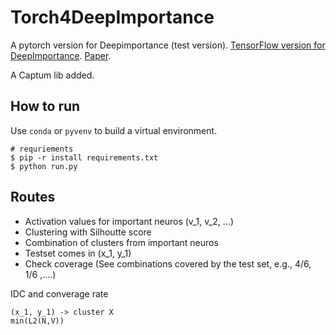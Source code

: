 # Torch4DeepImportance

A pytorch version for Deepimportance (test version). [TensorFlow version for DeepImportance](https://github.com/DeepImportance/deepimportance_code_release/tree/ga_modifications). [Paper](https://zenodo.org/records/3628024).

A Captum lib added.

## How to run

Use `conda` or `pyvenv` to build a virtual environment.

```shell
# requriements
$ pip -r install requirements.txt
$ python run.py
```

## Routes

- Activation values for important neuros (v_1, v_2, ...)
- Clustering with Silhoutte score
- Combination of clusters from important neuros
- Testset comes in (x_1, y_1)
- Check coverage (See combinations covered by the test set, e.g., 4/6, 1/6 ,....)

IDC and converage rate
```shell
(x_1, y_1) -> cluster X
min(L2(N,V))
```

